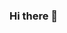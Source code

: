 ### Hi there 👋

<!--
[![Sebastian's GitHub stats](https://github-readme-stats.vercel.app/api?username=sebastian-joseph)](https://github.com/anuraghazra/github-readme-stats)
-->
